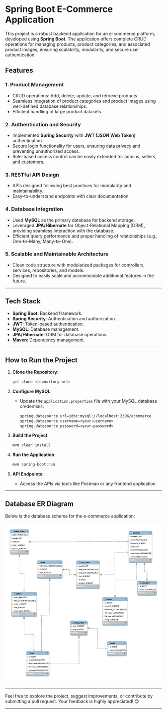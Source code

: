 # Spring Boot E-Commerce Application

This project is a robust backend application for an e-commerce platform, developed using **Spring Boot**. The
application offers complete CRUD operations for managing products, product categories, and associated product images,
ensuring scalability, modularity, and secure user authentication.

## Features

### 1. **Product Management**

- CRUD operations: Add, delete, update, and retrieve products.
- Seamless integration of product categories and product images using well-defined database relationships.
- Efficient handling of large product datasets.

### 2. **Authentication and Security**

- Implemented **Spring Security** with **JWT (JSON Web Token)** authentication.
- Secure login functionality for users, ensuring data privacy and preventing unauthorized access.
- Role-based access control can be easily extended for admins, sellers, and customers.

### 3. **RESTful API Design**

- APIs designed following best practices for modularity and maintainability.
- Easy-to-understand endpoints with clear documentation.

### 4. **Database Integration**

- Used **MySQL** as the primary database for backend storage.
- Leveraged **JPA/Hibernate** for Object-Relational Mapping (ORM), providing seamless interaction with the database.
- Efficient query performance and proper handling of relationships (e.g., One-to-Many, Many-to-One).

### 5. **Scalable and Maintainable Architecture**

- Clean code structure with modularized packages for controllers, services, repositories, and models.
- Designed to easily scale and accommodate additional features in the future.

---

## Tech Stack

- **Spring Boot**: Backend framework.
- **Spring Security**: Authentication and authorization.
- **JWT**: Token-based authentication.
- **MySQL**: Database management.
- **JPA/Hibernate**: ORM for database operations.
- **Maven**: Dependency management.

---

## How to Run the Project

1. **Clone the Repository**:
   ```bash
   git clone <repository-url>
   ```

2. **Configure MySQL**:
    - Update the `application.properties` file with your MySQL database credentials:
      ```properties
      spring.datasource.url=jdbc:mysql://localhost:3306/ecommerce
      spring.datasource.username=<your-username>
      spring.datasource.password=<your-password>
      ```

3. **Build the Project**:
   ```bash
   mvn clean install
   ```

4. **Run the Application**:
   ```bash
   mvn spring-boot:run
   ```

5. **API Endpoints**:
    - Access the APIs via tools like Postman or any frontend application.

---

## Database ER Diagram

Below is the database schema for the e-commerce application:

![Database ER Diagram](https://github.com/huntersuzuki/E-commerce-springBoot-app-/blob/main/docs/E-commerce%20spingboot%20app%20EER%20diagram.jpg?raw=true)

---

Feel free to explore the project, suggest improvements, or contribute by submitting a pull request. Your feedback is
highly appreciated! 😊

--- 


